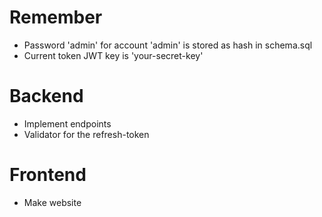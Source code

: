 # Remember
- Password 'admin' for account 'admin' is stored as hash in schema.sql
- Current token JWT key is 'your-secret-key'

# Backend
- Implement endpoints
- Validator for the refresh-token

# Frontend
- Make website
